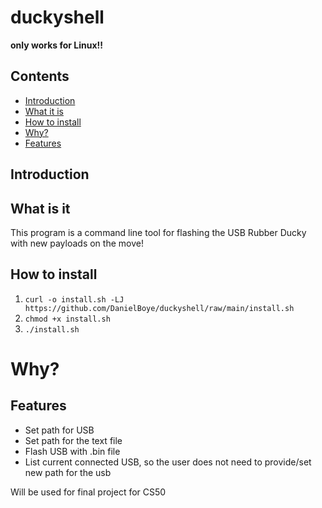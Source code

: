 # duckyshell

**only works for Linux!!**

## Contents

- [Introduction](#introduction)
- [What it is](#what-it-is)
- [How to install](#how-to-install)
- [Why?](#why?)
- [Features](#features)

## Introduction


## What is it

This program is a command line tool for flashing the USB Rubber Ducky with new payloads on the move!

## How to install

1. `curl -o install.sh -LJ https://github.com/DanielBoye/duckyshell/raw/main/install.sh`
3. `chmod +x install.sh`
4. `./install.sh`

# Why?



## Features

- Set path for USB
- Set path for the text file
- Flash USB with .bin file
- List current connected USB, so the user does not need to provide/set new path for the usb



Will be used for final project for CS50


